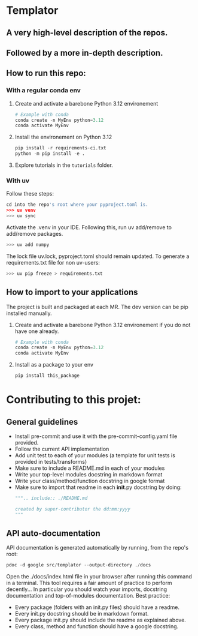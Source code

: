 # Templator
## A very high-level description of the repos.
## Followed by a more in-depth description.
## How to run this repo:
### With a regular conda env
1. Create and activate a barebone Python 3.12 environement
   ```Python
   # Example with conda
   conda create -n MyEnv python=3.12
   conda activate MyEnv
   ```
2. Install the environement on Python 3.12
   ```Python
   pip install -r requirements-ci.txt
   python -m pip install -e .
   ```
3. Explore tutorials in the `tutorials` folder.
### With uv
Follow these steps:
   ```Python
   cd into the repo's root where your pyproject.toml is.
   >>> uv venv
   >>> uv sync
   ```
Activate the .venv in your IDE.
Following this, run uv add/remove to add/remove packages.
   ```Python
   >>> uv add numpy
   ```
The lock file uv.lock, pyproject.toml should remain updated.
To generate a requirements.txt file for non uv-users:
   ```Python
   >>> uv pip freeze > requirements.txt
   ```

## How to import to your applications
The project is built and packaged at each MR. The dev version can be pip installed manually.

1. Create and activate a barebone Python 3.12 environement if you do not have one already.
   ```python
   # Example with conda
   conda create -n MyEnv python=3.12
   conda activate MyEnv
   ```

2. Install as a package to your env
   ```python
   pip install this_package
   ```

# Contributing to this projet:
## General guidelines
- Install pre-commit and use it with the pre-commit-config.yaml file provided.
- Follow the current API implementation
- Add unit test to each of your modules (a template for unit tests is provided in tests/transforms)
- Make sure to include a README.md in each of your modules
- Write your top-level modules docstring in markdown format
- Write your class/method/function docstring in google format
- Make sure to import that readme in each __init__.py docstring by doing:
    ```Python
    """.. include:: ./README.md

    created by super-contributor the dd:mm:yyyy
    """
    ```

## API auto-documentation
API documentation is generated automatically by running, from the repo's root:
   ```Python
   pdoc -d google src/templator --output-directory ./docs
   ```
Open the ./docs/index.html file in your browser after running this command in a terminal.
This tool requires a fair amount of practice to perform decently... In particular you should watch your imports, docstring documentation and top-of-modules documentation.
Best practice:
   - Every package (folders with an init.py files) should have a readme.
   - Every init.py docstring should be in markdown format.
   - Every package init.py should include the readme as explained above.
   - Every class, method and function should have a google docstring.

